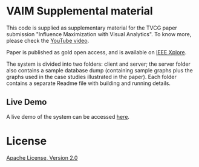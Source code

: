 # VAIM Supplemental material

This code is supplied as supplementary material for the TVCG paper submission "Influence Maximization with Visual Analytics". To know more, please check the [YouTube video](https://www.youtube.com/watch?v=LW3P4JCTDIM&t=4s).

Paper is published as gold open access, and is available on [IEEE Xplore](https://ieeexplore.ieee.org/document/9829321).

The system is divided into two folders: client and server; the server folder also contains a sample database dump (containing sample graphs plus the graphs used in the case studies illustrated in the paper). Each folder contains a separate Readme file with building and running details.

## Live Demo

A live demo of the system can be accessed [here](http://vaim.cvast.tuwien.ac.at).

# License

[Apache License, Version 2.0](https://www.apache.org/licenses/LICENSE-2.0)
